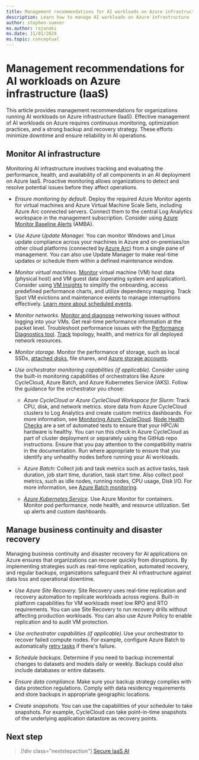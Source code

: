 ```yaml
---
title: Management recommendations for AI workloads on Azure infrastructure (IaaS)
description: Learn how to manage AI workloads on Azure infrastructure (IaaS)
author: stephen-sumner
ms.author: rajanaki
ms.date: 11/01/2024
ms.topic: conceptual
---
```


# Management recommendations for AI workloads on Azure infrastructure (IaaS)

This article provides management recommendations for organizations running AI workloads on Azure infrastructure (IaaS). Effective management of AI workloads on Azure requires continuous monitoring, optimization practices, and a strong backup and recovery strategy. These efforts minimize downtime and ensure reliability in AI operations.

## Monitor AI infrastructure

Monitoring AI infrastructure involves tracking and evaluating the performance, health, and availability of all components in an AI deployment on Azure IaaS. Proactive monitoring allows organizations to detect and resolve potential issues before they affect operations.

- *Ensure monitoring by default.* Deploy the required Azure Monitor agents for virtual machines and Azure Virtual Machine Scale Sets, including Azure Arc connected servers. Connect them to the central Log Analytics workspace in the management subscription. Consider using [Azure Monitor Baseline Alerts](https://azure.github.io/azure-monitor-baseline-alerts/welcome/) (AMBA).

- *Use Azure Update Manager.* You can monitor Windows and Linux update compliance across your machines in Azure and on-premises/on other cloud platforms (connected by [Azure Arc](/azure/azure-arc/)) from a single pane of management. You can also use Update Manager to make real-time updates or schedule them within a defined maintenance window.

- *Monitor virtual machines.* [Monitor](/azure/virtual-machines/monitor-vm) virtual machine (VM) host data (physical host) and VM guest data (operating system and application). Consider using [VM Insights](/azure/azure-monitor/vm/vminsights-enable-overview) to simplify the onboarding, access predefined performance charts, and utilize dependency mapping. Track Spot VM evictions and maintenance events to manage interruptions effectively. [Learn more about scheduled events](/azure/virtual-machines/linux/scheduled-events).

- *Monitor networks.* [Monitor and diagnose](/azure/network-watcher/network-watcher-overview) networking issues without logging into your VMs. Get real-time performance information at the packet level. Troubleshoot performance issues with the [Performance Diagnostics tool](/troubleshoot/azure/virtual-machines/windows/performance-diagnostics). [Track](/azure/network-watcher/network-insights-overview) topology, health, and metrics for all deployed network resources.

- *Monitor storage.* Monitor the performance of storage, such as local SSDs, [attached disks](/azure/virtual-machines/disks-metrics), file shares, and [Azure storage accounts](/azure/azure-monitor/insights/storage-insights-overview).

- *Use orchestrator monitoring capabilities (if applicable).* Consider using the built-in monitoring capabilities of orchestrators like Azure CycleCloud, Azure Batch, and Azure Kubernetes Service (AKS). Follow the guidance for the orchestrator you chose:

    - *Azure CycleCloud or Azure CycleCloud Workspace for Slurm:* Track CPU, disk, and network metrics. store data from Azure CycleCloud clusters to Log Analytics and create custom metrics dashboards. For more information, see [Monitoring Azure CycleCloud](/azure/cyclecloud/concepts/monitoring). [Node Health Checks](https://github.com/Azure/azurehpc-health-checks#Configuration) are a set of automated tests to ensure that your HPC/AI hardware is healthy. You can run this check in Azure CycleCloud as part of cluster deployment or separately using the GitHub repo instructions. Ensure that you pay attention to the compatibility matrix in the documentation. Run where appropriate to ensure that you identify any unhealthy nodes before running your AI workloads.

    - *Azure Batch:* Collect job and task metrics such as active tasks, task duration, job start time, duration, task start time. Also collect pool metrics, such as idle nodes, running nodes, CPU usage, Disk I/O. For more information, see [Azure Batch monitoring](/azure/batch/monitor-batch).

    - [*Azure Kubernetes Service*](/azure/architecture/reference-architectures/containers/aks-gpu/gpu-aks). Use Azure Monitor for containers. Monitor pod performance, node health, and resource utilization. Set up alerts and custom dashboards.

## Manage business continuity and disaster recovery

Managing business continuity and disaster recovery for AI applications on Azure ensures that organizations can recover quickly from disruptions. By implementing strategies such as real-time replication, automated recovery, and regular backups, organizations safeguard their AI infrastructure against data loss and operational downtime.

- *Use Azure Site Recovery.* Site Recovery uses real-time replication and recovery automation to replicate workloads across regions. Built-in platform capabilities for VM workloads meet low RPO and RTO requirements. You can use Site Recovery to run recovery drills without affecting production workloads. You can also use Azure Policy to enable replication and to audit VM protection.

- *Use orchestrator capabilities (if applicable)*. Use your orchestrator to recover failed compute nodes. For example, configure Azure Batch to automatically [retry tasks](/azure/batch/best-practices#pool-allocation-failures) if there's failure.

- *Schedule backups.* Determine if you need to backup incremental changes to datasets and models daily or weekly. Backups could also include databases or entire datasets.

- *Ensure data compliance.* Make sure your backup strategy complies with data protection regulations. Comply with data residency requirements and store backups in appropriate geographic locations.

- *Create snapshots.* You can use the capabilities of your scheduler to take snapshots. For example, CycleCloud can take point-in-time snapshots of the underlying application datastore as recovery points.

## Next step

> [!div class="nextstepaction"]
> [Secure IaaS AI](./security.md)
